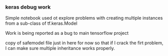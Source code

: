 ### keras debug work

Simple notebook used ot explore problems with creating multiple instances from a sub-class of tf.keras.Model

Work is being reported as a bug to main tensorflow project

copy of safemodel file just in here for now so that if I crack the firt problem, I can make sure multiple inheritance works properly.